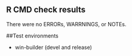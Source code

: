 ## R CMD check results
There were no ERRORs, WARRNINGS, or NOTEs.

##Test environments
* win-builder (devel and release)
